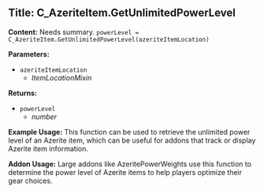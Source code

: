 ## Title: C_AzeriteItem.GetUnlimitedPowerLevel

**Content:**
Needs summary.
`powerLevel = C_AzeriteItem.GetUnlimitedPowerLevel(azeriteItemLocation)`

**Parameters:**
- `azeriteItemLocation`
  - *ItemLocationMixin*

**Returns:**
- `powerLevel`
  - *number*

**Example Usage:**
This function can be used to retrieve the unlimited power level of an Azerite item, which can be useful for addons that track or display Azerite item information.

**Addon Usage:**
Large addons like AzeritePowerWeights use this function to determine the power level of Azerite items to help players optimize their gear choices.